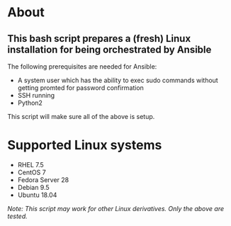 # About
## This bash script prepares a (fresh) Linux installation for being orchestrated by Ansible
The following prerequisites are needed for Ansible:
- A system user which has the ability to exec sudo commands without getting promted for password confirmation
- SSH running
- Python2

This script will make sure all of the above is setup.


# Supported Linux systems
- RHEL 7.5
- CentOS 7
- Fedora Server 28
- Debian 9.5
- Ubuntu 18.04

*Note: This script may work for other Linux derivatives. Only the above are tested.*
